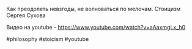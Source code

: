 Как преодолеть невзгоды, не волноваться по мелочам. Стоицизм Сергея Сухова

Видео на youtube - https://www.youtube.com/watch?v=aAaxmgLx_h0

#philosophy #stoicism #youtube